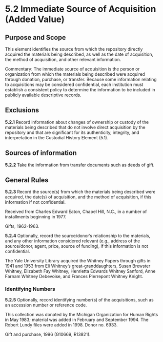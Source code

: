 # 5.2 Immediate Source of Acquisition (Added Value)

## Purpose and Scope

This element identifies the source from which the repository directly acquired the materials being described, as well as the date of acquisition, the method of acquisition, and other relevant information.

Commentary: The immediate source of acquisition is the person or organization from which the materials being described were acquired through donation, purchase, or transfer. Because some information relating to acquisitions may be considered confidential, each institution must establish a consistent policy to determine the information to be included in publicly available descriptive records.

## Exclusions

**5.2.1** Record information about changes of ownership or custody of the materials being described that do not involve direct acquisition by the repository and that are significant for its authenticity, integrity, and interpretation in the Custodial History Element (5.1).

## Sources of information

**5.2.2** Take the information from transfer documents such as deeds of gift.

## General Rules

**5.2.3** Record the source(s) from which the materials being described were acquired, the date(s) of acquisition, and the method of acquisition, if this information if not confidential.

Received from Charles Edward Eaton, Chapel Hill, N.C., in a number of installments beginning in 1977.

Gifts, 1962-1963.

**5.2.4** Optionally, record the source/donor’s relationship to the materials, and any other information considered relevant (e.g., address of the source/donor, agent, price, source of funding), if this information is not confidential.

The Yale University Library acquired the Whitney Papers through gifts in 1941 and 1953 from Eli Whitney’s great-granddaughters, Susan Brewster Whitney, Elizabeth Fay Whitney, Henrietta Edwards Whitney Sanford, Anne Farnam Whitney Debevoise, and Frances Pierrepont Whitney Knight.

### Identifying Numbers

**5.2.5** Optionally, record identifying number(s) of the acquisitions, such as an accession number or reference code.

This collection was donated by the Michigan Organization for Human Rights in May 1983; material was added in February and September 1994\. The Robert Lundy files were added in 1998\. Donor no. 6933.

Gift and purchase, 1996 (G10669, R13821).

